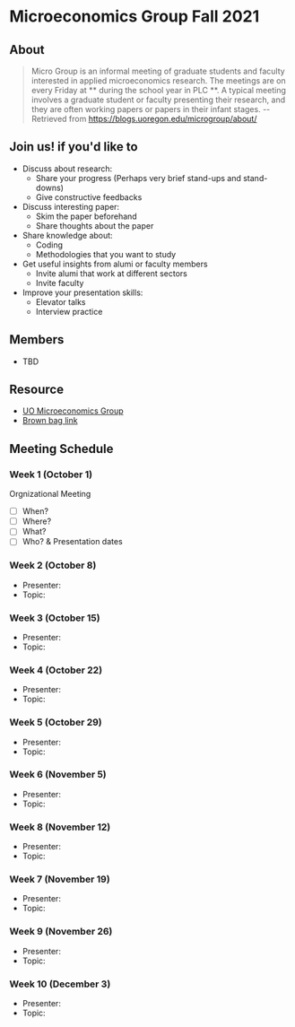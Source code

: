 # Microeconomics Group Fall 2021

## About 
> Micro Group is an informal meeting of graduate students and faculty interested in applied microeconomics research.  The meetings are on every Friday at ** during the school year in PLC **.  A typical meeting involves a graduate student or faculty presenting their research, and they are often working papers or papers in their infant stages. 
-- Retrieved from  https://blogs.uoregon.edu/microgroup/about/ 


## Join us! if you'd like to 
- Discuss about research: 
  - Share your progress (Perhaps very brief stand-ups and stand-downs)
  - Give constructive feedbacks
- Discuss interesting paper:
  - Skim the paper beforehand
  - Share thoughts about the paper
- Share knowledge about:
  - Coding
  - Methodologies that you want to study
- Get useful insights from alumi or faculty members
  - Invite alumi that work at different sectors 
  - Invite faculty 
- Improve your presentation skills:
  - Elevator talks
  - Interview practice

## Members
- TBD

## Resource
- [UO Microeconomics Group](https://blogs.uoregon.edu/microgroup/about/)
- [Brown bag link](https://lists.uoregon.edu/mailman/listinfo/econ_micro_brownbag)


## Meeting Schedule
### Week 1 (October 1) 
Orgnizational Meeting
- [ ] When?
- [ ] Where? 
- [ ] What?
- [ ] Who? & Presentation dates

### Week 2 (October 8)
- Presenter: 
- Topic: 
### Week 3 (October 15)
- Presenter:
- Topic: 

### Week 4 (October 22)
- Presenter:
- Topic: 

### Week 5 (October 29)
- Presenter:
- Topic: 

### Week 6 (November 5)
- Presenter:
- Topic: 

### Week 8 (November 12)
- Presenter:
- Topic: 

### Week 7 (November 19)
- Presenter:
- Topic: 

### Week 9 (November 26)
- Presenter:
- Topic: 

### Week 10 (December 3)
- Presenter:
- Topic: 





